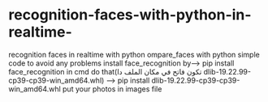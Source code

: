 # recognition-faces-with-python-in-realtime-
recognition faces in realtime   with python 
ompare_faces with python simple code
   to avoid any problems
install face_recognition by--> pip install face_recognition in cmd do that(تكون فاتح في مكان الملف دا dlib-19.22.99-cp39-cp39-win_amd64.whl) --> pip install dlib-19.22.99-cp39-cp39-win_amd64.whl 
   put your photos in images file 
